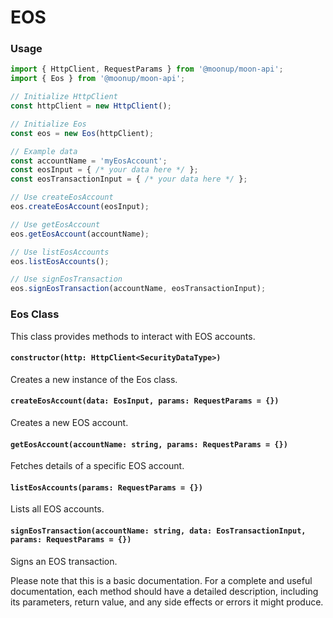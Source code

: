 # EOS



### Usage

```typescript
import { HttpClient, RequestParams } from '@moonup/moon-api';
import { Eos } from '@moonup/moon-api';

// Initialize HttpClient
const httpClient = new HttpClient();

// Initialize Eos
const eos = new Eos(httpClient);

// Example data
const accountName = 'myEosAccount';
const eosInput = { /* your data here */ };
const eosTransactionInput = { /* your data here */ };

// Use createEosAccount
eos.createEosAccount(eosInput);

// Use getEosAccount
eos.getEosAccount(accountName);

// Use listEosAccounts
eos.listEosAccounts();

// Use signEosTransaction
eos.signEosTransaction(accountName, eosTransactionInput);
```

### Eos Class

This class provides methods to interact with EOS accounts.

#### `constructor(http: HttpClient<SecurityDataType>)`

Creates a new instance of the Eos class.

#### `createEosAccount(data: EosInput, params: RequestParams = {})`

Creates a new EOS account.

#### `getEosAccount(accountName: string, params: RequestParams = {})`

Fetches details of a specific EOS account.

#### `listEosAccounts(params: RequestParams = {})`

Lists all EOS accounts.

#### `signEosTransaction(accountName: string, data: EosTransactionInput, params: RequestParams = {})`

Signs an EOS transaction.

Please note that this is a basic documentation. For a complete and useful documentation, each method should have a detailed description, including its parameters, return value, and any side effects or errors it might produce.
